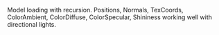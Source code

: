Model loading with recursion.
Positions, Normals, TexCoords, ColorAmbient, ColorDiffuse, ColorSpecular, Shininess working well with directional lights.
